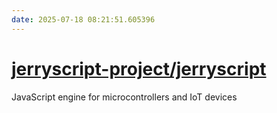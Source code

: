 ```yaml
---
date: 2025-07-18 08:21:51.605396
---
```


# [jerryscript-project/jerryscript](https://github.com/jerryscript-project/jerryscript)

JavaScript engine for microcontrollers and IoT devices